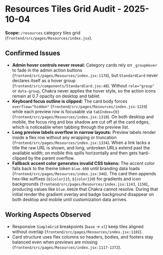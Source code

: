 # Resources Tiles Grid Audit - 2025-10-04

**Scope:** `/resources` category tiles grid (`frontend/src/pages/Resources/index.jsx`).

## Confirmed Issues

- **Admin hover controls never reveal:** Category cards rely on `_groupHover` to fade in the admin action buttons (`frontend/src/pages/Resources/index.jsx:1178`), but `StandardCard` never declares itself as a hover group (`frontend/src/components/StandardCard.jsx:48`). Without `role="group"` or `data-group`, Chakra never applies the hover style, so the action icons remain at 0.7 opacity on desktop and tablet.
- **Keyboard focus outline is clipped:** The card body forces `overflow="hidden"` (`frontend/src/pages/Resources/index.jsx:1229`) while each preview row is focusable via `tabIndex={0}` (`frontend/src/pages/Resources/index.jsx:1310`). On both desktop and mobile, the focus ring and box shadow are cut off at the card edges, which is noticeable when tabbing through the preview list.
- **Long preview labels overflow in narrow layouts:** Preview labels render inside a flex row without any wrapping or truncation (`frontend/src/pages/Resources/index.jsx:1334`). When a link lacks a title the raw URL is shown, and long, unbroken URLs extend past the available width; on mobile this spills horizontally and then gets hard-clipped by the parent overflow.
- **Fallback accent color generates invalid CSS tokens:** The accent color falls back to the theme token `blue.600` until branding data loads (`frontend/src/pages/Resources/index.jsx:346`). The card then appends hex-like suffixes (`${color}15`, `${color}20`) for gradients and icon backgrounds (`frontend/src/pages/Resources/index.jsx:1143`, `1156`), producing values like `blue.60020` that Chakra cannot resolve. During that initial render the gradient overlay and badge background disappear on both desktop and mobile until customization data arrives.

## Working Aspects Observed

- Responsive `SimpleGrid` breakpoints (`base` -> `xl`) keep tiles aligned without overlap (`frontend/src/pages/Resources/index.jsx:1101`).
- Card structure uses flex columns so headers, bodies, and footers stay balanced even when previews are missing (`frontend/src/pages/Resources/index.jsx:1117-1372`).
